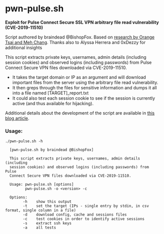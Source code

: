 # pwn-pulse.sh
**Exploit for Pulse Connect Secure SSL VPN arbitrary file read vulnerability (CVE-2019-11510)**

Script authored by braindead @BishopFox. Based on [research by Orange Tsai and Meh Chang](https://blog.orange.tw/2019/09/attacking-ssl-vpn-part-3-golden-pulse-secure-rce-chain.html). Thanks also to Alyssa Herrera and 0xDezzy for additional insights

This script extracts private keys, usernames, admin details (including session cookies) and observed logins (including passwords) from Pulse Connect Secure VPN files downloaded via CVE-2019-11510.

* It takes the target domain or IP as an argument and will download important files from the server using the arbitrary file read vulnerability.
* It then greps through the files for sensitive information and dumps it all into a file named [TARGET]_report.txt
* It could also test each session cookie to see if the session is currently active (and thus available for hijacking).

Additional details about the development of the script are available in [this blog article](https://know.bishopfox.com/blog/breaching-the-trusted-perimeter).

### Usage:
```
./pwn-pulse.sh -h

  [pwn-pulse.sh by braindead @BishopFox]

  This script extracts private keys, usernames, admin details (including
  session cookies) and observed logins (including passwords) from Pulse
  Connect Secure VPN files downloaded via CVE-2019-11510.

  Usage: pwn-pulse.sh [options]
         pwn-pulse.sh -o <version> -c

  Options:
        -h    show this output
        -t    set the target (IPs - single entry by stdin, in csv format, single column in a file)
        -d    download config, cache and sessions files
        -c    test cookies in order to identify active sessions
        -s    extract ssh keys
        -a    all tests
        
```
